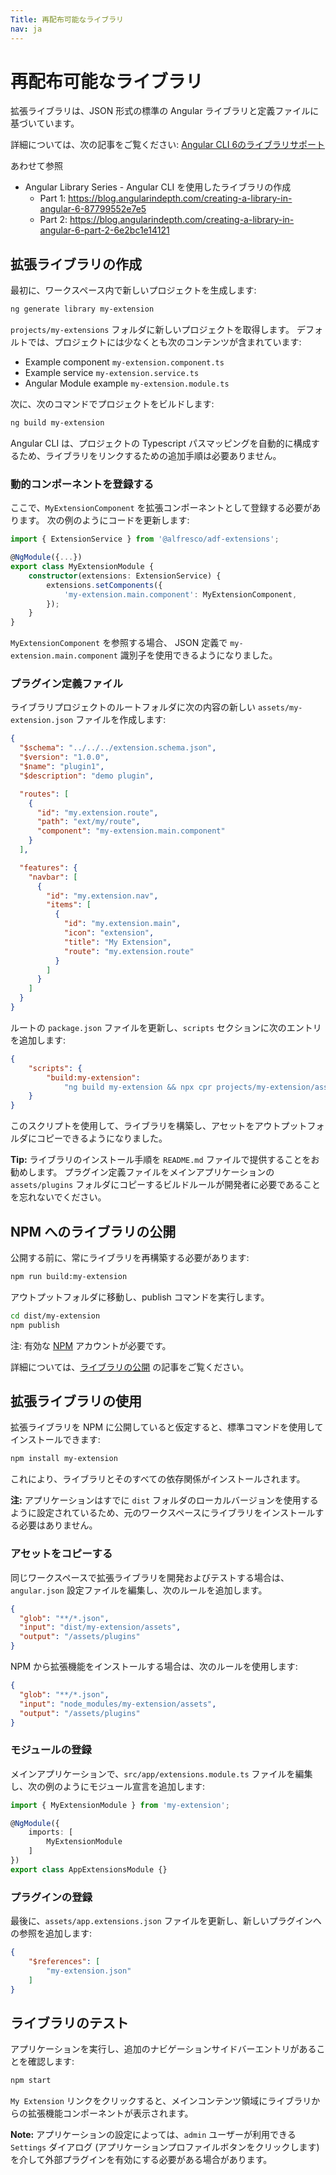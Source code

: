 ```yaml
---
Title: 再配布可能なライブラリ
nav: ja
---
```


# 再配布可能なライブラリ

拡張ライブラリは、JSON 形式の標準の Angular ライブラリと定義ファイルに基づいています。

詳細については、次の記事をご覧ください: [Angular CLI 6のライブラリサポート](https://github.com/angular/angular-cli/wiki/stories-create-library#library-support-in-angular-cli-6)

あわせて参照

- Angular Library Series - Angular CLI を使用したライブラリの作成
  - Part 1: https://blog.angularindepth.com/creating-a-library-in-angular-6-87799552e7e5
  - Part 2: https://blog.angularindepth.com/creating-a-library-in-angular-6-part-2-6e2bc1e14121

## 拡張ライブラリの作成

最初に、ワークスペース内で新しいプロジェクトを生成します:

```sh
ng generate library my-extension
```

`projects/my-extensions` フォルダに新しいプロジェクトを取得します。
デフォルトでは、プロジェクトには少なくとも次のコンテンツが含まれています:

- Example component `my-extension.component.ts`
- Example service `my-extension.service.ts`
- Angular Module example `my-extension.module.ts`

次に、次のコマンドでプロジェクトをビルドします:

```sh
ng build my-extension
```

Angular CLI は、プロジェクトの Typescript パスマッピングを自動的に構成するため、ライブラリをリンクするための追加手順は必要ありません。

### 動的コンポーネントを登録する

ここで、`MyExtensionComponent` を拡張コンポーネントとして登録する必要があります。
次の例のようにコードを更新します:

```typescript
import { ExtensionService } from '@alfresco/adf-extensions';

@NgModule({...})
export class MyExtensionModule {
    constructor(extensions: ExtensionService) {
        extensions.setComponents({
            'my-extension.main.component': MyExtensionComponent,
        });
    }
}
```

`MyExtensionComponent` を参照する場合、
JSON 定義で `my-extension.main.component` 識別子を使用できるようになりました。

### プラグイン定義ファイル

ライブラリプロジェクトのルートフォルダに次の内容の新しい `assets/my-extension.json` ファイルを作成します:

```json
{
  "$schema": "../../../extension.schema.json",
  "$version": "1.0.0",
  "$name": "plugin1",
  "$description": "demo plugin",

  "routes": [
    {
      "id": "my.extension.route",
      "path": "ext/my/route",
      "component": "my-extension.main.component"
    }
  ],

  "features": {
    "navbar": [
      {
        "id": "my.extension.nav",
        "items": [
          {
            "id": "my.extension.main",
            "icon": "extension",
            "title": "My Extension",
            "route": "my.extension.route"
          }
        ]
      }
    ]
  }
}
```

ルートの `package.json` ファイルを更新し、`scripts` セクションに次のエントリを追加します:

```json
{
    "scripts": {
        "build:my-extension":
            "ng build my-extension && npx cpr projects/my-extension/assets dist/my-extension/assets --deleteFirst"
    }
}
```

このスクリプトを使用して、ライブラリを構築し、アセットをアウトプットフォルダにコピーできるようになりました。

**Tip:** ライブラリのインストール手順を `README.md` ファイルで提供することをお勧めします。
プラグイン定義ファイルをメインアプリケーションの `assets/plugins` フォルダにコピーするビルドルールが開発者に必要であることを忘れないでください。

## NPM へのライブラリの公開

公開する前に、常にライブラリを再構築する必要があります:

```sh
npm run build:my-extension
```

アウトプットフォルダに移動し、publish コマンドを実行します。

```sh
cd dist/my-extension
npm publish
```

注: 有効な [NPM](https://www.npmjs.com/) アカウントが必要です。

詳細については、[ライブラリの公開](https://github.com/angular/angular-cli/wiki/stories-create-library#publishing-your-library) の記事をご覧ください。

## 拡張ライブラリの使用

拡張ライブラリを NPM に公開していると仮定すると、標準コマンドを使用してインストールできます:

```sh
npm install my-extension
```

これにより、ライブラリとそのすべての依存関係がインストールされます。

**注:** アプリケーションはすでに `dist` フォルダのローカルバージョンを使用するように設定されているため、元のワークスペースにライブラリをインストールする必要はありません。

### アセットをコピーする

同じワークスペースで拡張ライブラリを開発およびテストする場合は、`angular.json` 設定ファイルを編集し、次のルールを追加します。

```json
{
  "glob": "**/*.json",
  "input": "dist/my-extension/assets",
  "output": "/assets/plugins"
}
```

NPM から拡張機能をインストールする場合は、次のルールを使用します:

```json
{
  "glob": "**/*.json",
  "input": "node_modules/my-extension/assets",
  "output": "/assets/plugins"
}
```

### モジュールの登録

メインアプリケーションで、`src/app/extensions.module.ts` ファイルを編集し、次の例のようにモジュール宣言を追加します:

```typescript
import { MyExtensionModule } from 'my-extension';

@NgModule({
    imports: [
        MyExtensionModule
    ]
})
export class AppExtensionsModule {}
```

### プラグインの登録

最後に、`assets/app.extensions.json` ファイルを更新し、新しいプラグインへの参照を追加します:

```json
{
    "$references": [
        "my-extension.json"
    ]
}
```

## ライブラリのテスト

アプリケーションを実行し、追加のナビゲーションサイドバーエントリがあることを確認します:

```sh
npm start
```

`My Extension` リンクをクリックすると、メインコンテンツ領域にライブラリからの拡張機能コンポーネントが表示されます。

**Note:** アプリケーションの設定によっては、`admin` ユーザーが利用できる `Settings` ダイアログ (アプリケーションプロファイルボタンをクリックします) を介して外部プラグインを有効にする必要がある場合があります。

